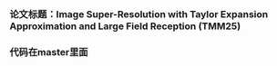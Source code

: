 ### 论文标题：Image Super-Resolution with Taylor Expansion Approximation and Large Field Reception (TMM25)

### **代码在master里面**


